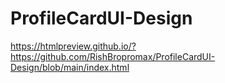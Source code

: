 # ProfileCardUI-Design

https://htmlpreview.github.io/?https://github.com/RishBropromax/ProfileCardUI-Design/blob/main/index.html
